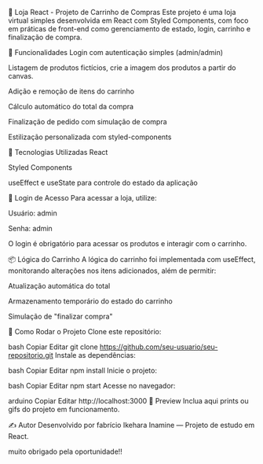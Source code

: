 🛒 Loja React - Projeto de Carrinho de Compras
Este projeto é uma loja virtual simples desenvolvida em React com Styled Components, com foco em práticas de front-end como gerenciamento de estado, login, carrinho e finalização de compra.

🚀 Funcionalidades
Login com autenticação simples (admin/admin)

Listagem de produtos fictícios, crie a imagem dos produtos a partir do canvas.

Adição e remoção de itens do carrinho

Cálculo automático do total da compra

Finalização de pedido com simulação de compra

Estilização personalizada com styled-components

🧠 Tecnologias Utilizadas
React

Styled Components

useEffect e useState para controle do estado da aplicação

🔐 Login de Acesso
Para acessar a loja, utilize:

Usuário: admin

Senha: admin

O login é obrigatório para acessar os produtos e interagir com o carrinho.

📦 Lógica do Carrinho
A lógica do carrinho foi implementada com useEffect, monitorando alterações nos itens adicionados, além de permitir:

Atualização automática do total

Armazenamento temporário do estado do carrinho

Simulação de "finalizar compra"

📁 Como Rodar o Projeto
Clone este repositório:

bash
Copiar
Editar
git clone https://github.com/seu-usuario/seu-repositorio.git
Instale as dependências:

bash
Copiar
Editar
npm install
Inicie o projeto:

bash
Copiar
Editar
npm start
Acesse no navegador:

arduino
Copiar
Editar
http://localhost:3000
📸 Preview
Inclua aqui prints ou gifs do projeto em funcionamento.

✍️ Autor
Desenvolvido por fabrício Ikehara Inamine — Projeto de estudo em React.

muito obrigado pela oportunidade!!


 
 
